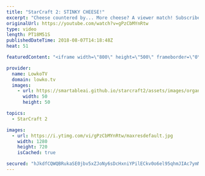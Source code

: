 ```yaml
---
title: "StarCraft 2: STINKY CHEESE!"
excerpt: "Cheese countered by... More cheese? A viewer match! Subscribe for more videos: http://lowko.tv/youtube Welcome to Aiur: https://goo.gl/1giyV2  In this match of Platinum League Terran vs Terran both players decide to play very odd...  If you have an awesome replay of StarCraft 2 that you think is worth"
originalUrl: https://youtube.com/watch?v=gPzCbMYnRtw
type: video
length: PT18M51S
publishedDateTime: 2018-08-07T14:18:48Z
heat: 51

featuredContent: "<iframe width=\"800\" height=\"500\" frameborder=\"0\" src=\"https://www.youtube.com/embed/gPzCbMYnRtw\" allow=\"accelerometer; autoplay; encrypted-media; gyroscope; picture-in-picture\" allowfullscreen></iframe>"

provider:
  name: LowkoTV
  domain: lowko.tv
  images:
    - url: https://smartableai.github.io/starcraft2/assets/images/organizations/lowko.tv-50x50.jpg
      width: 50
      height: 50

topics:
  - StarCraft 2

images:
  - url: https://i.ytimg.com/vi/gPzCbMYnRtw/maxresdefault.jpg
    width: 1280
    height: 720
    isCached: true

secured: "hJkdfCQWQBRukaSE0jbv5xZJoNy6sDcHxniYPilECkv0o6el95qhmJIAc7ymMg+FWXzklTlxVzofI+XuYuJPozc6OV3p/Tyj5PRwNwNPlIGUbhuVLtWTc1GtqqM+gO19v3CoDNxVBR1nz3eucDXTWFr8hVNXIW9OIU9cPhC4L7s3br60wg/0x6HUuS2IT/2sMjf6xyO2EuNvd9aplSEK5ufAmluVnHEKYXbP1UY8VP6RMKnzVhUmuXkpCidrKbJW5v3GCoqYvwgVSlVaqpxtEFxRqbhCTJTIUjL62+z95U4woU5wreWaMpJKlmQT2g+fQhtBs34a2j2qFDUvGI+6LCUNgGies1M8VXOMG+lZvZTxrr0DCw3yQt5odNbK+thhGCMewd+dbl2k/S/3QQurJkGsNjW+3uLgumBhl4+kRHc=;mjuvl2dWPanIbx9p4vAQCw=="
---
```


